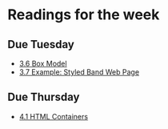 # Readings for the week
## Due Tuesday
* [3.6 Box Model](https://learn.zybooks.com/zybook/UNCOBACS200SanchezSpring2022/chapter/3/section/6)
* [3.7 Example: Styled Band Web Page](https://learn.zybooks.com/zybook/UNCOBACS200SanchezSpring2022/chapter/3/section/7)
## Due Thursday
* [4.1 HTML Containers](https://learn.zybooks.com/zybook/UNCOBACS200SanchezSpring2022/chapter/4/section/1)
